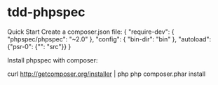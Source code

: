 # tdd-phpspec

Quick Start
Create a composer.json file:
{
    "require-dev": {
        "phpspec/phpspec": "~2.0"
    },
    "config": {
        "bin-dir": "bin"
    },
    "autoload": {"psr-0": {"": "src"}}
}

Install phpspec with composer:

curl http://getcomposer.org/installer | php
php composer.phar install
